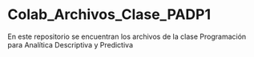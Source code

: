 # Colab_Archivos_Clase_PADP1
En este repositorio se encuentran los archivos de la clase Programación para Analítica Descriptiva y Predictiva
